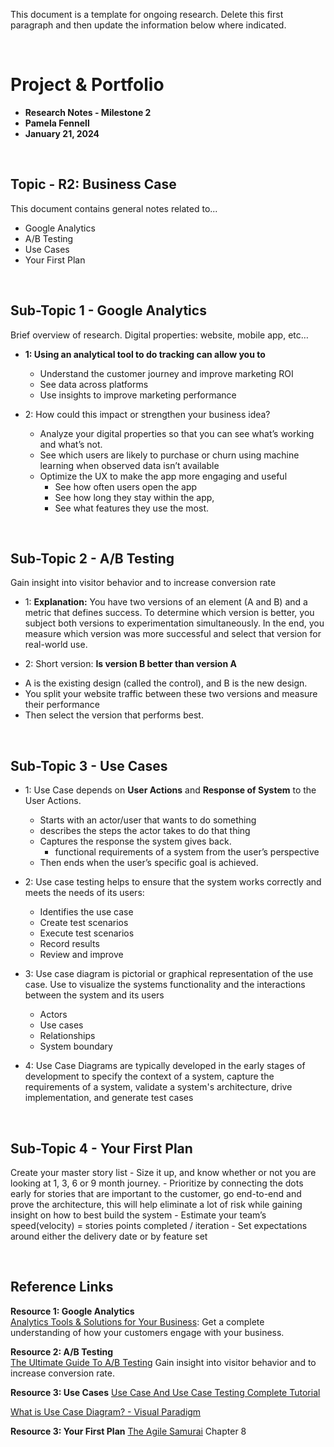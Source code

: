 This document is a template for ongoing research. Delete this first paragraph and then update the information below where indicated. 


<br>

# Project & Portfolio 

* **Research Notes - Milestone 2**
* **Pamela Fennell**
* **January 21, 2024**

<br>


## Topic - R2: Business Case
This document contains general notes related to...
- Google Analytics
- A/B Testing
- Use Cases
- Your First Plan

<br>

## Sub-Topic 1 - Google Analytics
Brief overview of research. 
Digital properties: website, mobile app, etc… 

* **1: Using an analytical tool to do tracking can allow you to** 
    - Understand the customer journey and improve marketing ROI
    - See data across platforms 
    - Use insights to improve marketing performance

* 2: How could this impact or strengthen your business idea?
    - Analyze your digital properties so that you can see what’s working and what’s not. 
    - See which users are likely to purchase or churn using machine learning when observed data isn’t available
    - Optimize the UX to make the app more engaging and useful
        - See how often users open the app
        - See how long they stay within the app, 
        - See what features they use the most. 

<br>

## Sub-Topic 2 - A/B Testing
Gain insight into visitor behavior and to increase conversion rate
* 1: **Explanation:** You have two versions of an element (A and B) and a metric that defines success. To determine which version is better, you subject both versions to experimentation simultaneously. In the end, you measure which version was more successful and select that version for real-world use.

* 2: Short version: **Is version B better than version A**
- A is the existing design (called the control), and B is the new design. 
- You split your website traffic between these two versions and measure their performance
- Then select the version that performs best.

<br>

## Sub-Topic 3 - Use Cases
* 1: Use Case depends on **User Actions** and **Response of System** to the User Actions.
    - Starts with an actor/user that wants to do something 
    - describes the steps the actor takes to do that thing
    - Captures the response the system gives back. 
        - functional requirements of a system from the user’s perspective
    - Then ends when the user’s specific goal is achieved.

* 2: Use case testing helps to ensure that the system works correctly and meets the needs of its users:
    - Identifies the use case
    - Create test scenarios
    - Execute test scenarios
    - Record results
    - Review and improve

* 3: Use case diagram is pictorial or graphical representation of the use case. Use to visualize the systems functionality and the interactions  between the system and its users
    - Actors
    - Use cases
    - Relationships
    - System boundary
* 4: Use Case Diagrams are typically developed in the early stages of development to specify the context of a system, capture the requirements of a system, validate a system's architecture, drive implementation, and generate test cases 

<br>

## Sub-Topic 4 - Your First Plan 
Create your master story list
    - Size it up, and know whether or not you are looking at 1, 3, 6 or 9 month journey.
    - Prioritize by connecting the dots early for stories that are important to the customer, go end-to-end and prove the architecture, this will help eliminate a lot of risk while gaining insight on how to best build the system
    - Estimate your team’s speed(velocity) = stories points completed / iteration
    - Set expectations around either the delivery date or by feature set

    
<br>

## Reference Links

**Resource 1: Google Analytics**  
[Analytics Tools & Solutions for Your Business](https://marketingplatform.google.com/about/analytics/benefits/): Get a complete understanding of how your customers engage with your business.

**Resource 2: A/B Testing**    
[The Ultimate Guide To A/B Testing](https://www.smashingmagazine.com/2010/06/the-ultimate-guide-to-a-b-testing/) Gain insight into visitor behavior and to increase conversion rate. 

**Resource 3: Use Cases**
[Use Case And Use Case Testing Complete Tutorial](https://www.softwaretestinghelp.com/use-case-testing/)

[What is Use Case Diagram? - Visual Paradigm](https://www.visual-paradigm.com/guide/uml-unified-modeling-language/what-is-use-case-diagram/)

**Resource 3: Your First Plan**
[The Agile Samurai](https://learning.oreilly.com/library/view/the-agile-samurai/9781680500066/f_0056.html) Chapter 8
